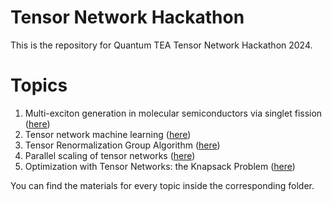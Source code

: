 # Tensor Network Hackathon

This is the repository for Quantum TEA Tensor Network Hackathon 2024.

Topics
======

1. Multi-exciton generation in molecular semiconductors via singlet fission ([here](multi_exciton_generation))
2. Tensor network machine learning ([here](tn_machine_learning))
3. Tensor Renormalization Group Algorithm ([here](trg_algorithm))
4. Parallel scaling of tensor networks ([here](tn_parallel_scaling))
5. Optimization with Tensor Networks: the Knapsack Problem ([here](tn_knapsack_optimization))

You can find the materials for every topic inside the corresponding folder.

